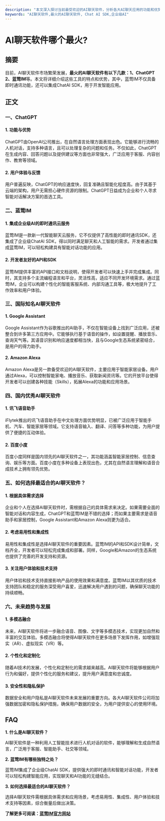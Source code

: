```yaml
---
description: "本文深入探讨当前最受欢迎的AI聊天软件，分析各大AI聊天应用的功能和优势，帮助读者选出最适合自己的工具。"
keywords: "AI聊天软件,最火的AI聊天软件, Chat AI SDK,企业级AI"
---
```

# AI聊天软件哪个最火?

## 摘要

目前，AI聊天软件市场繁荣发展，**最火的AI聊天软件有以下几款：1、ChatGPT 2、蓝莺IM**等。本文将详细介绍这些工具的特点和优势，其中，蓝莺IM不仅具备即时通讯功能，还可以集成ChatAI SDK，用于开发智能应用。

## 正文

### 一、ChatGPT

#### 1. 功能与优势

ChatGPT由OpenAI公司推出，在自然语言处理方面表现出色。它能够进行流畅的人机对话，支持多种语言，且可以处理复杂的问题和任务。不仅如此，ChatGPT在生成内容、回答问题以及提供建议等方面也非常强大，广泛应用于客服、内容创作、教育等领域。

#### 2. 用户体验与反馈

用户普遍反映，ChatGPT的响应速度快，回复准确且智能化程度高。由于其基于云端的架构，用户无需担心硬件资源的限制。ChatGPT日益成为企业和个人寻求智能对话解决方案的首选工具。

### 二、蓝莺IM

#### 1. 集成企业级AI的即时通讯云服务

蓝莺IM是一款新一代智能聊天云服务，它不仅提供了高性能的即时通讯SDK，还集成了企业级ChatAI SDK，得以同时满足聊天和人工智能的需求。开发者通过集成蓝莺IM，可以轻松构建具有智能对话功能的应用。

#### 2. 开发者友好的API和SDK

蓝莺IM提供丰富的API接口和文档说明，使得开发者可以快速上手并完成集成。同时，其支持多个主流编程语言和平台，灵活性高，适应不同开发环境需求。通过蓝莺IM，企业可以构建个性化的智能客服系统、内部沟通工具等，极大地提升了工作效率和用户体验。

### 三、国际知名AI聊天软件

#### 1. Google Assistant

Google Assistant作为谷歌推出的AI助手，不仅在智能设备上找到广泛应用，还被整合到许多第三方应用中。它能够执行基于语音的操作，如设置提醒、播放音乐、查询天气等。其语音识别和响应速度都相当快，且与Google生态系统紧密结合，是用户的得力助手。

#### 2. Amazon Alexa

Amazon Alexa是另一款备受欢迎的AI聊天软件，主要应用于智能家居设备。用户通过Alexa，可以控制智能家电、播放音乐、获取新闻资讯等。它的开放平台使得开发者可以创建各种技能（Skills），拓展Alexa的功能和应用场景。

### 四、国内优秀AI聊天软件

#### 1. 讯飞语音助手

iFlytek推出的讯飞语音助手在中文处理方面优势明显，已被广泛应用于智能手机、汽车、智能家居等领域。它支持语音输入、翻译、问答等多种功能，为用户提供了便捷的互动体验。

#### 2. 百度小度

百度小度同样是国内领先的AI聊天软件之一，其功能涵盖智能家居控制、信息查询、娱乐等方面。百度小度在多种设备上表现出色，尤其在自然语言理解和语音合成技术上拥有领先优势。

### 五、如何选择最适合的AI聊天软件？

#### 1. 根据具体需求选择

企业和个人在选择AI聊天软件时，需根据自己的具体需求来决定。如果需要全面的智能对话和内容生成，ChatGPT和蓝莺IM是不错的选择；而如果主要需求是语音助手和家居控制，Google Assistant和Amazon Alexa则更为适合。

#### 2. 考虑易用性和集成性

易用性和集成性是选择AI聊天软件的重要因素。蓝莺IM的API和SDK设计简单，文档齐全，开发者可以轻松完成集成和部署。同样，Google和Amazon的生态系统也提供了完善的开发支持和资源。

#### 3. 关注用户体验和技术支持

用户体验和技术支持直接影响产品的使用效果和满意度。蓝莺IM以其优质的技术支持团队和稳定的服务深受用户喜爱，迅速解决用户遇到的问题，确保聊天功能的持续顺畅。

### 六、未来趋势与发展

#### 1. 多模态融合

未来，AI聊天软件将进一步融合语音、图像、文字等多模态技术，实现更加自然和丰富的交互体验。多模态融合将使得AI聊天软件在更多场景下发挥作用，如增强现实（AR）、虚拟现实（VR）等。

#### 2. 个性化和定制化

随着AI技术的发展，个性化和定制化的需求越来越高。AI聊天软件将能够根据用户行为和偏好，提供个性化的服务和建议，提升用户满意度和忠诚度。

#### 3. 安全性和隐私保护

数据安全和用户隐私是AI聊天软件未来发展的重要方向。各大AI聊天软件公司将加强数据加密和隐私保护措施，确保用户数据的安全，为用户提供安心的使用环境。

## FAQ

**1. 什么是AI聊天软件？**

AI聊天软件是一种利用人工智能技术进行人机对话的软件，能够理解和生成自然语言，广泛用于客服、智能助手、社交等领域。

**2. 蓝莺IM有哪些独特之处？**

蓝莺IM集成了企业级ChatAI SDK，提供强大的即时通讯和智能对话功能，开发者可以轻松构建智能应用，实现聊天和AI功能的无缝结合。

**3. 如何选择最适合的AI聊天软件？**

选择AI聊天软件需根据具体需求和应用场景，考虑易用性、集成性、用户体验和技术支持等因素，综合衡量后做出决策。

**了解更多可阅读：[蓝莺IM官方网站](https://www.lanyingim.com)**
